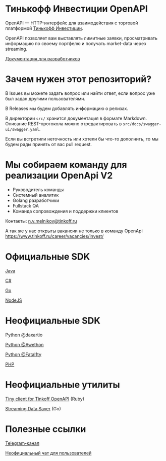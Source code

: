 # Тинькофф Инвестиции OpenAPI

OpenAPI — HTTP-интерфейс для взаимодействия с торговой платформой [Тинькофф Инвестиции](https://www.tinkoff.ru/invest/).

OpenAPI позволяет вам выставлять лимитные заявки, просматривать информацию по своему портфелю и получать market-data через streaming.

[Документация для разработчиков](https://tinkoffcreditsystems.github.io/invest-openapi/)

# Зачем нужен этот репозиторий?

В Issues вы можете задать вопрос или найти ответ, если вопрос уже был задан другими пользователями.

В Releases мы будем добавлять информацию о релизах.

В директории `src/` хранится документация в формате Markdown. Описание REST-протокола можно отредактировать в `src/docs/swagger-ui/swagger.yaml`.

Если вы встретили неточность или хотели бы что-то дополнить, то мы будем рады принять от вас pull request.

# Мы собираем команду для реализации OpenApi V2

* Руководитель команды
* Системный аналитик
* Golang разработчики
* Fullstack QA
* Команда сопровождения и поддержки клиентов

Контакты: n.v.melnikov@tinkoff.ru

А так же у нас открыты вакансии не только в команду OpenApi https://www.tinkoff.ru/career/vacancies/invest/

# Официальные SDK

[Java](https://github.com/TinkoffCreditSystems/invest-openapi-java-sdk)

[C#](https://github.com/TinkoffCreditSystems/invest-openapi-csharp-sdk)

[Go](https://github.com/TinkoffCreditSystems/invest-openapi-go-sdk)

[NodeJS](https://github.com/TinkoffCreditSystems/invest-openapi-js-sdk)

# Неофициальные SDK

[Python @daxartio](https://github.com/daxartio/tinvest)

[Python @Awethon](https://github.com/Awethon/open-api-python-client)

[Python @Fatal1ty](https://github.com/Fatal1ty/tinkoff-api)

[PHP](https://github.com/jamesRUS52/tinkoff-invest)

# Неофициальные утилиты

[Tiny client for Tinkoff OpenAPI](https://github.com/foxweb/tinkyclient) (Ruby)

[Streaming Data Saver](https://github.com/a0s/tinkoff-invest-dumper) (Go)

# Полезные ссылки

[Telegram-канал](https://t.me/tinkoffinvestopenapi)

[Неофициальный чат для пользователей](https://t.me/tba_chat)
